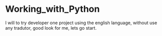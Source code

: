# Working_with_Python
I will to try developer one project using the english language, without use any tradutor, good look for me, lets go start.
